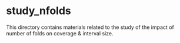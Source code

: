 # study_nfolds

This directory contains materials related to the study of 
the impact of number of folds on coverage & interval size.


